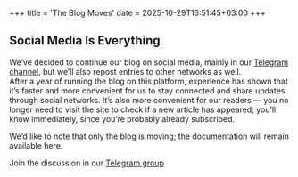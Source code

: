+++
title = 'The Blog Moves'
date = 2025-10-29T16:51:45+03:00
+++

## Social Media Is Everything
We’ve decided to continue our blog on social media, mainly in our [Telegram channel](https://t.me/ergohaven_ru), but we’ll also repost entries to other networks as well.  
After a year of running the blog on this platform, experience has shown that it’s faster and more convenient for us to stay connected and share updates through social networks. It’s also more convenient for our readers — you no longer need to visit the site to check if a new article has appeared; you’ll know immediately, since you’re probably already subscribed.  
  
We’d like to note that only the blog is moving; the documentation will remain available here.

Join the discussion in our [Telegram group](https://t.me/+E-mlq11c97AyZmY6)
